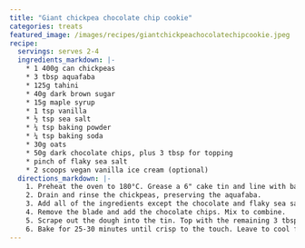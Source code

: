 ```yaml
---
title: "Giant chickpea chocolate chip cookie"
categories: treats
featured_image: /images/recipes/giantchickpeachocolatechipcookie.jpeg
recipe:
  servings: serves 2-4
  ingredients_markdown: |-
    * 1 400g can chickpeas
    * 3 tbsp aquafaba 
    * 125g tahini
    * 40g dark brown sugar
    * 15g maple syrup
    * 1 tsp vanilla
    * ½ tsp sea salt
    * ¼ tsp baking powder
    * ¼ tsp baking soda
    * 30g oats
    * 50g dark chocolate chips, plus 3 tbsp for topping
    * pinch of flaky sea salt
    * 2 scoops vegan vanilla ice cream (optional)
  directions_markdown: |-
    1. Preheat the oven to 180°C. Grease a 6" cake tin and line with baking paper. 
    2. Drain and rinse the chickpeas, preserving the aquafaba.
    3. Add all of the ingredients except the chocolate and flaky sea salt to a food processor. Process until smooth.
    4. Remove the blade and add the chocolate chips. Mix to combine.
    5. Scrape out the dough into the tin. Top with the remaining 3 tbsp of chocolate chips.
    6. Bake for 25-30 minutes until crisp to the touch. Leave to cool for 10-15 minutes and then top with a pinch of flaky sea salt, and ice cream if desired. Serve warm.
---
```


